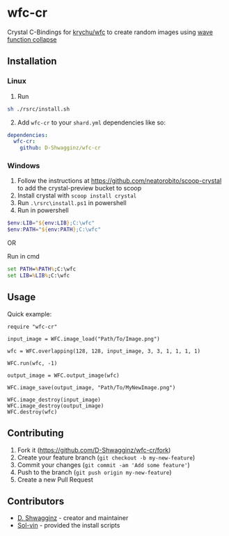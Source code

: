 # wfc-cr

Crystal C-Bindings for [krychu/wfc](https://github.com/krychu/wfc)
to create random images using [wave function collapse](https://en.wikipedia.org/wiki/Wave_function_collapse)

## Installation

### Linux

1. Run
```sh
sh ./rsrc/install.sh
```
2. Add `wfc-cr` to your `shard.yml` dependencies like so:
```yml
dependencies:
  wfc-cr:
    github: D-Shwagginz/wfc-cr
```

### Windows

1. Follow the instructions at https://github.com/neatorobito/scoop-crystal to add the crystal-preview bucket to scoop
2. Install crystal with `scoop install crystal`
3. Run `.\rsrc\install.ps1` in powershell
4. Run in powershell
```powershell
$env:LIB="${env:LIB};C:\wfc"
$env:PATH="${env:PATH};C:\wfc"
```

OR

Run in cmd
```cmd
set PATH=%PATH%;C:\wfc
set LIB=%LIB%;C:\wfc
```

## Usage

Quick example:

```crystal
require "wfc-cr"

input_image = WFC.image_load("Path/To/Image.png")

wfc = WFC.overlapping(128, 128, input_image, 3, 3, 1, 1, 1, 1)

WFC.run(wfc, -1)

output_image = WFC.output_image(wfc)

WFC.image_save(output_image, "Path/To/MyNewImage.png")

WFC.image_destroy(input_image)
WFC.image_destroy(output_image)
WFC.destroy(wfc)
```

## Contributing

1. Fork it (<https://github.com/D-Shwagginz/wfc-cr/fork>)
2. Create your feature branch (`git checkout -b my-new-feature`)
3. Commit your changes (`git commit -am 'Add some feature'`)
4. Push to the branch (`git push origin my-new-feature`)
5. Create a new Pull Request

## Contributors

- [D. Shwagginz](https://github.com/D-Shwagginz) - creator and maintainer
- [Sol-vin](https://github.com/sol-vin) - provided the install scripts
